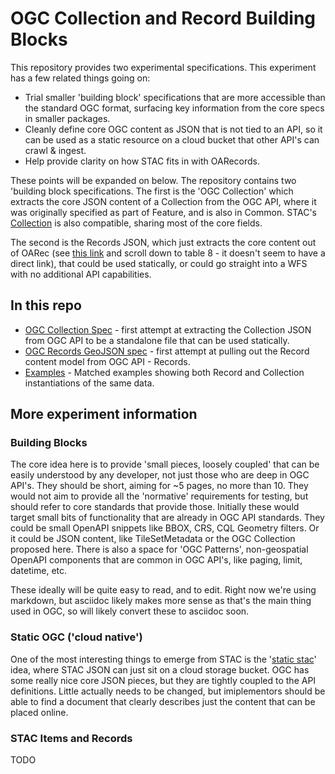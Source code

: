 # OGC Collection and Record Building Blocks

This repository provides two experimental specifications. This experiment has a few related things going on:

* Trial smaller 'building block' specifications that are more accessible than the standard OGC format, surfacing key information from the core specs in smaller packages.
* Cleanly define core OGC content as JSON that is not tied to an API, so it can be used as a static resource on a cloud bucket that other API's can crawl & ingest.
* Help provide clarity on how STAC fits in with OARecords.

These points will be expanded on below. The repository contains two 'building block specifications. The first is the 'OGC Collection' which extracts the core JSON
content of a Collection from the OGC API, where it was originally specified as part of Feature, and is also in Common. STAC's 
[Collection](https://github.com/radiantearth/stac-spec/blob/master/collection-spec/collection-spec.md) is also compatible, sharing most of the core fields.

The second is the Records JSON, which just extracts the core content out of OARec (see [this link](https://github.com/opengeospatial/ogcapi-records/blob/master/core/standard/clause_7_core.adoc#response-5) and scroll down to table 8 - it doesn't seem to have a direct link), 
that could be used statically, or could go straight into a WFS with no additional API capabilities.

## In this repo

 * [OGC Collection Spec](ogc-collection-spec.md) - first attempt at extracting the Collection JSON from OGC API to be a standalone file that 
 can be used statically.
 * [OGC Records GeoJSON spec](ogc-record-geojson-spec.md) - first attempt at pulling out the Record content model from OGC API - Records.
 * [Examples](examples/) - Matched examples showing both Record and Collection instantiations of the same data.

## More experiment information

### Building Blocks

The core idea here is to provide 'small pieces, loosely coupled' that can be easily understood by any developer, not just those who are deep in OGC API's. They 
should be short, aiming for ~5 pages, no more than 10. They would not aim to provide all the 'normative' requirements for testing, but should refer to core 
standards that provide those. Initially these would target small bits of functionality that are already in OGC API standards. They could be small OpenAPI snippets
like BBOX, CRS, CQL Geometry filters. Or it could be JSON content, like TileSetMetadata or the OGC Collection proposed here. There is also a space for 'OGC 
Patterns', non-geospatial OpenAPI components that are common in OGC API's, like paging, limit, datetime, etc.

These ideally will be quite easy to read, and to edit. Right now we're using markdown, but asciidoc likely makes more sense as that's the main thing used in OGC, so 
will likely convert these to asciidoc soon.

### Static OGC ('cloud native')

One of the most interesting things to emerge from STAC is the '[static 
stac](https://medium.com/radiant-earth-insights/static-spatiotemporal-asset-catalogs-in-depth-710530934a84#2481)' idea, where STAC JSON can just sit on a cloud 
storage bucket. OGC has some really nice core JSON pieces, but they are tightly coupled to the API definitions. Little actually needs to be changed, but
imiplementors should be able to find a document that clearly describes just the content that can be placed online.

### STAC Items and Records

TODO

